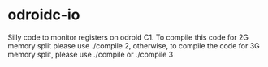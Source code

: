 # odroidc-io
Silly code to monitor registers on odroid C1. To compile this code for 2G memory split please use ./compile 2, otherwise, to compile the code for 3G memory split, please use ./compile or ./compile 3
